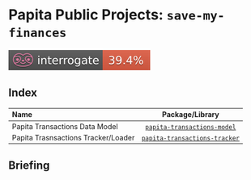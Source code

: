# Papita Public Projects: `save-my-finances`

![interrogate score](./docs/interrogate_badge.svg)

## Index

| Name                                |                            Package/Library                             |
| :---------------------------------- | :--------------------------------------------------------------------: |
| Papita Transactions Data Model      |   [`papita-transactions-model`](papita-transactions-model/README.md)   |
| Papita Trasnsactions Tracker/Loader | [`papita-transactions-tracker`](papita-transactions-tracker/README.md) |

## Briefing

